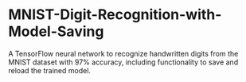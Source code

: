 # MNIST-Digit-Recognition-with-Model-Saving
  A TensorFlow neural network to recognize handwritten digits from the MNIST dataset with 97% accuracy, including functionality to save and reload the trained model.
